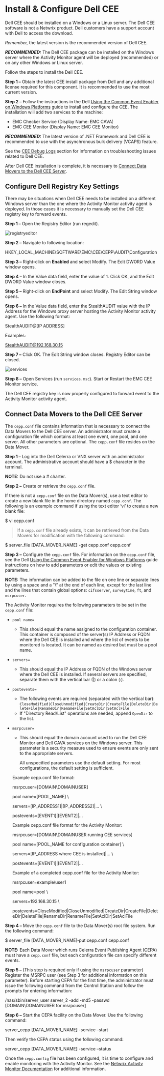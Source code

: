 # Install & Configure Dell CEE

Dell CEE should be installed on a Windows or a Linux server. The Dell CEE software is not a Netwrix
product. Dell customers have a support account with Dell to access the download.

_Remember,_ the latest version is the recommended version of Dell CEE.

**_RECOMMENDED:_** The Dell CEE package can be installed on the Windows server where the Activity
Monitor agent will be deployed (recommended) or on any other Windows or Linux server.

Follow the steps to install the Dell CEE.

**Step 1 –** Obtain the latest CEE install package from Dell and any additional license required for
this component. It is recommended to use the most current version.

**Step 2 –** Follow the instructions in the Dell
[Using the Common Event Enabler on Windows Platforms](https://www.dell.com/support/home/en-us/product-support/product/common-event-enabler/docs)
guide to install and configure the CEE. The installation will add two services to the machine:

- EMC Checker Service (Display Name: EMC CAVA)
- EMC CEE Monitor (Display Name: EMC CEE Monitor)

**_RECOMMENDED:_** The latest version of .NET Framework and Dell CEE is recommended to use with the
asynchronous bulk delivery (VCAPS) feature.

See the [CEE Debug Logs](/docs/accessanalyzer/12.0/config/dellunity/validate.md#cee-debug-logs) section for information on
troubleshooting issues related to Dell CEE.

After Dell CEE installation is complete, it is necessary to
[Connect Data Movers to the Dell CEE Server](#connect-data-movers-to-the-dell-cee-server).

## Configure Dell Registry Key Settings

There may be situations when Dell CEE needs to be installed on a different Windows server than the
one where the Activity Monitor activity agent is deployed. In those cases it is necessary to
manually set the Dell CEE registry key to forward events.

**Step 1 –** Open the Registry Editor (run regedit).

![registryeditor](/img/product_docs/activitymonitor/config/dellpowerstore/registryeditor.webp)

**Step 2 –** Navigate to following location:

HKEY_LOCAL_MACHINE\SOFTWARE\EMC\CEE\CEPP\AUDIT\Configuration

**Step 3 –** Right-click on **Enabled** and select Modify. The Edit DWORD Value window opens.

**Step 4 –** In the Value data field, enter the value of 1. Click OK, and the Edit DWORD Value
window closes.

**Step 5 –** Right-click on **EndPoint** and select Modify. The Edit String window opens.

**Step 6 –** In the Value data field, enter the StealthAUDIT value with the IP Address for the
Windows proxy server hosting the Activity Monitor activity agent. Use the following format:

StealthAUDIT@[IP ADDRESS]

Examples:

StealthAUDIT@192.168.30.15

**Step 7 –** Click OK. The Edit String window closes. Registry Editor can be closed.

![services](/img/product_docs/activitymonitor/config/dellpowerstore/services.webp)

**Step 8 –** Open Services (run `services.msc`). Start or Restart the EMC CEE Monitor service.

The Dell CEE registry key is now properly configured to forward event to the Activity Monitor
activity agent.

## Connect Data Movers to the Dell CEE Server

The `cepp.conf` file contains information that is necessary to connect the Data Movers to the Dell
CEE server. An administrator must create a configuration file which contains at least one event, one
pool, and one server. All other parameters are optional. The `cepp.conf` file resides on the Data
Mover.

**Step 1 –** Log into the Dell Celerra or VNX server with an administrator account. The
administrative account should have a $ character in the terminal.

**NOTE:** Do not use a # charter.

**Step 2 –** Create or retrieve the `cepp.conf` file.

If there is not a `cepp.conf` file on the Data Mover(s), use a text editor to create a new blank
file in the home directory named `cepp.conf`. The following is an example command if using the text
editor ‘vi’ to create a new blank file:

$ vi cepp.conf

> If a `cepp.conf` file already exists, it can be retrieved from the Data Movers for modification
> with the following command:

$ server_file [DATA_MOVER_NAME] -get cepp.conf cepp.conf

**Step 3 –** Configure the `cepp.conf` file. For information on the `cepp.conf` file, see the Dell
[Using the Common Event Enabler for Windows Platforms](https://www.dellemc.com/en-us/collaterals/unauth/technical-guides-support-information/products/storage-3/docu48055.pdf)
guide instructions on how to add parameters or edit the values or existing parameters.

**NOTE:** The information can be added to the file on one line or separate lines by using a space
and a ”\” at the end of each line, except for the last line and the lines that contain global
options: `cifsserver`, `surveytime`, `ft`, and `msrpcuser`.

The Activity Monitor requires the following parameters to be set in the `cepp.conf` file:

- `pool name= `
    - This should equal the name assigned to the configuration container. This container is composed
      of the server(s) IP Address or FQDN where the Dell CEE is installed and where the list of
      events to be monitored is located. It can be named as desired but must be a pool name.
- `servers= `
    - This should equal the IP Address or FQDN of the Windows server where the Dell CEE is
      installed. If several servers are specified, separate them with the vertical bar (|) or a
      colon (:).
- `postevents= `
    - The following events are required (separated with the vertical bar):
      `CloseModified|CloseUnmodified|CreateDir|CreateFile|DeleteDir|DeleteFile|RenameDir|RenameFile|SetAclDir|SetAclFile `
    - If "Directory Read/List" operations are needed, append `OpenDir` to the list.
- `msrpcuser= `

    - This should equal the domain account used to run the Dell CEE Monitor and Dell CAVA services
      on the Windows server. This parameter is a security measure used to ensure events are only
      sent to the appropriate servers.

        All unspecified parameters use the default setting. For most configurations, the default
        setting is sufficient.

    Example cepp.conf file format:

    msrpcuser=[DOMAIN\DOMAINUSER]

    pool name=[POOL_NAME] \

    servers=[IP_ADDRESS1]|[IP_ADDRESS2]|... \

    postevents=[EVENT1]|[EVENT2]|...

    Example cepp.conf file format for the Activity Monitor:

    msrpcuser=[DOMAIN\DOMAINUSER running CEE services]

    pool name=[POOL_NAME for configuration container] \

    servers=[IP_ADDRESS where CEE is installed]|... \

    postevents=[EVENT1]|[EVENT2]|...

    Example of a completed cepp.conf file for the Activity Monitor:

    msrpcuser=example\user1

    pool name=pool \

    servers=192.168.30.15 \

    postevents=CloseModified|CloseUnmodified|CreateDir|CreateFile|DeleteDir|DeleteFile|RenameDir|RenameFile|SetAclDir|SetAclFile

**Step 4 –** Move the `cepp.conf` file to the Data Mover(s) root file system. Run the following
command:

$ server_file [DATA_MOVER_NAME]‑put cepp.conf cepp.conf

**NOTE:** Each Data Mover which runs Celerra Event Publishing Agent (CEPA) must have a `cepp.conf`
file, but each configuration file can specify different events.

**Step 5 –** (This step is required only if using the `msrpcuser` parameter) Register the MSRPC user
(see Step 3 for additional information on this parameter). Before starting CEPA for the first time,
the administrator must issue the following command from the Control Station and follow the prompts
for entering information:

/nas/sbin/server_user server_2 -add -md5 -passwd [DOMAIN\DOMAINUSER for msrpcuser]

**Step 6 –** Start the CEPA facility on the Data Mover. Use the following command:

server_cepp [DATA_MOVER_NAME] -service –start

Then verify the CEPA status using the following command:

server_cepp [DATA_MOVER_NAME] -service –status

Once the `cepp.config` file has been configured, it is time to configure and enable monitoring with
the Activity Monitor. See the
[Netwrix Activity Monitor Documentation](https://helpcenter.netwrix.com/category/activitymonitor)
for additional information.
